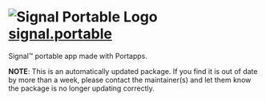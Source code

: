 # ![Signal Portable Logo](https://cdn.jsdelivr.net/gh/mikeee/ChocoPackages/icons/signal.png "Signal Portable Logo") [signal.portable](https://chocolatey.org/packages/signal.portable)

Signal™ portable app made with Portapps.

**NOTE**: This is an automatically updated package. If you find it is out of date by more than a week, please contact the maintainer(s) and let them know the package is no longer updating correctly.
